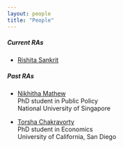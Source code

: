 ```yaml
---
layout: people
title: "People"
---
```


##### Current RAs

* [Rishita Sankrit](mailto:rishita.sankrit@gmail.com)  

##### Past RAs  

* [Nikhitha Mathew](mailto:nikhitha.ssc@gmail.com)  
PhD student in Public Policy  
National University of Singapore  

* [Torsha Chakravorty](mailto:torshachakravorty@gmail.com)  
PhD student in Economics  
University of California, San Diego